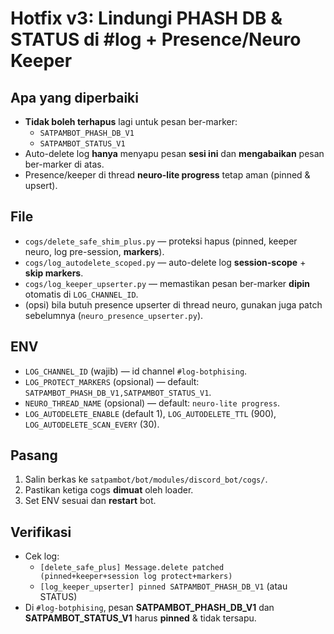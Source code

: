 # Hotfix v3: Lindungi PHASH DB & STATUS di #log + Presence/Neuro Keeper

## Apa yang diperbaiki
- **Tidak boleh terhapus** lagi untuk pesan ber-marker:
  - `SATPAMBOT_PHASH_DB_V1`
  - `SATPAMBOT_STATUS_V1`
- Auto-delete log **hanya** menyapu pesan **sesi ini** dan **mengabaikan** pesan ber-marker di atas.
- Presence/keeper di thread **neuro-lite progress** tetap aman (pinned & upsert).

## File
- `cogs/delete_safe_shim_plus.py` — proteksi hapus (pinned, keeper neuro, log pre-session, **markers**).
- `cogs/log_autodelete_scoped.py` — auto-delete log **session-scope** + **skip markers**.
- `cogs/log_keeper_upserter.py` — memastikan pesan ber-marker **dipin** otomatis di `LOG_CHANNEL_ID`.
- (opsi) bila butuh presence upserter di thread neuro, gunakan juga patch sebelumnya (`neuro_presence_upserter.py`).

## ENV
- `LOG_CHANNEL_ID` (wajib) — id channel `#log-botphising`.
- `LOG_PROTECT_MARKERS` (opsional) — default: `SATPAMBOT_PHASH_DB_V1,SATPAMBOT_STATUS_V1`.
- `NEURO_THREAD_NAME` (opsional) — default: `neuro-lite progress`.
- `LOG_AUTODELETE_ENABLE` (default 1), `LOG_AUTODELETE_TTL` (900), `LOG_AUTODELETE_SCAN_EVERY` (30).

## Pasang
1. Salin berkas ke `satpambot/bot/modules/discord_bot/cogs/`.
2. Pastikan ketiga cogs **dimuat** oleh loader.
3. Set ENV sesuai dan **restart** bot.

## Verifikasi
- Cek log:
  - `[delete_safe_plus] Message.delete patched (pinned+keeper+session log protect+markers)`
  - `[log_keeper_upserter] pinned SATPAMBOT_PHASH_DB_V1` (atau STATUS)
- Di `#log-botphising`, pesan **SATPAMBOT_PHASH_DB_V1** dan **SATPAMBOT_STATUS_V1** harus **pinned** & tidak tersapu.
